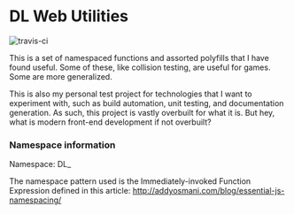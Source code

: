 # DL Web Utilities

![travis-ci](https://travis-ci.org/CyanLetter/web-utilities.svg?branch=master)

This is a set of namespaced functions and assorted polyfills that I have found useful. Some of these, like collision testing, are useful for games. Some are more generalized. 

This is also my personal test project for technologies that I want to experiment with, such as build automation, unit testing, and documentation generation. As such, this project is vastly overbuilt for what it is. But hey, what is modern front-end development if not overbuilt?

### Namespace information

Namespace: DL_

The namespace pattern used is the Immediately-invoked Function Expression defined in this article: http://addyosmani.com/blog/essential-js-namespacing/
